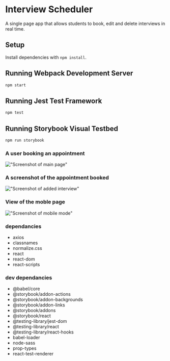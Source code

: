 # Interview Scheduler

A single page app that allows students to book, edit and delete interviews in real time.

## Setup

Install dependencies with `npm install`.

## Running Webpack Development Server

```sh
npm start
```

## Running Jest Test Framework

```sh
npm test
```

## Running Storybook Visual Testbed

```sh
npm run storybook
```
### A user booking an appointment

!["Screenshot of main page"](https://github.com/caseytite/scheduler/blob/master/docs/Screen%20Shot%202022-03-02%20at%209.17.41%20PM.png?raw=true)

### A screenshot of the appointment booked

!["Screenshot of added interview"](https://github.com/caseytite/scheduler/blob/master/docs/Screen%20Shot%202022-03-02%20at%209.18.00%20PM.png?raw=true)

### View of the moble page

!["Screenshot of mobile mode"](https://github.com/caseytite/scheduler/blob/master/docs/Screen%20Shot%202022-03-02%20at%209.29.15%20PM.png?raw=true)

### dependancies


  - axios
  - classnames
  - normalize.css
  - react
  - react-dom
  - react-scripts

### dev dependancies

  - @babel/core
  - @storybook/addon-actions
  - @storybook/addon-backgrounds
  - @storybook/addon-links
  - @storybook/addons
  - @storybook/react
  - @testing-library/jest-dom
  - @testing-library/react
  - @testing-library/react-hooks
  - babel-loader
  - node-sass
  - prop-types
  - react-test-renderer